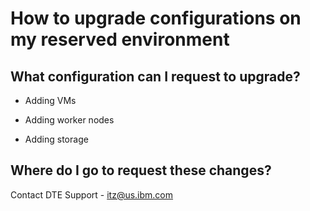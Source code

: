
# How to upgrade configurations on my reserved environment
 

## What configuration can I request to upgrade?

* Adding VMs

* Adding worker nodes

* Adding storage


## Where do I go to request these changes? 

Contact DTE Support - itz@us.ibm.com

